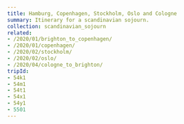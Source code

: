 ```yaml
---
title: Hamburg, Copenhagen, Stockholm, Oslo and Cologne
summary: Itinerary for a scandinavian sojourn.
collection: scandinavian_sojourn
related:
- /2020/01/brighton_to_copenhagen/
- /2020/01/copenhagen/
- /2020/02/stockholm/
- /2020/02/oslo/
- /2020/04/cologne_to_brighton/
tripId:
- 54k1
- 54m1
- 54t1
- 54x1
- 54y1
- 5501
---
```

